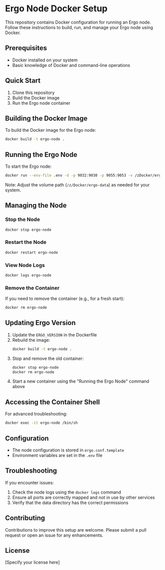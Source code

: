 # Ergo Node Docker Setup

This repository contains Docker configuration for running an Ergo node. Follow these instructions to build, run, and manage your Ergo node using Docker.

## Prerequisites

- Docker installed on your system
- Basic knowledge of Docker and command-line operations

## Quick Start

1. Clone this repository
2. Build the Docker image
3. Run the Ergo node container

## Building the Docker Image

To build the Docker image for the Ergo node:

```bash
docker build -t ergo-node .
```

## Running the Ergo Node

To start the Ergo node:

```bash
docker run --env-file .env -d -p 9032:9030 -p 9055:9053 -v /zDocker/ergo-data:/var/lib/ergo --name ergo-node ergo-node
```

Note: Adjust the volume path (`/z/Docker/ergo-data`) as needed for your system.

## Managing the Node

### Stop the Node

```bash
docker stop ergo-node
```

### Restart the Node

```bash
docker restart ergo-node
```

### View Node Logs

```bash
docker logs ergo-node
```

### Remove the Container

If you need to remove the container (e.g., for a fresh start):

```bash
docker rm ergo-node
```

## Updating Ergo Version

1. Update the `ERGO_VERSION` in the Dockerfile
2. Rebuild the image:
   ```bash
   docker build -t ergo-node .
   ```
3. Stop and remove the old container:
   ```bash
   docker stop ergo-node
   docker rm ergo-node
   ```
4. Start a new container using the "Running the Ergo Node" command above

## Accessing the Container Shell

For advanced troubleshooting:

```bash
docker exec -it ergo-node /bin/sh
```

## Configuration

- The node configuration is stored in `ergo.conf.template`
- Environment variables are set in the `.env` file

## Troubleshooting

If you encounter issues:
1. Check the node logs using the `docker logs` command
2. Ensure all ports are correctly mapped and not in use by other services
3. Verify that the data directory has the correct permissions

## Contributing

Contributions to improve this setup are welcome. Please submit a pull request or open an issue for any enhancements.

## License

[Specify your license here]
